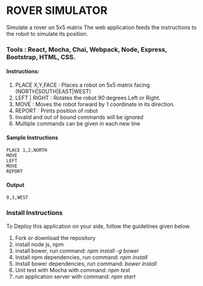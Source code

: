 # ROVER SIMULATOR
Simulate a rover on 5x5 matrix
The web application feeds the instructions to the robot to simulate its position.

### Tools : React, Mocha, Chai, Webpack, Node, Express, Bootstrap, HTML, CSS.

#### Instructions:
  1. PLACE X,Y,FACE : Places a robot on 5x5 matrix facing (NORTH|SOUTH|EAST|WEST)   
  2. LEFT | RIGHT : Rotates the robot 90 degrees Left or Right.
  3. MOVE : Moves the robot forward by 1 coordinate in its direction.
  4. REPORT : Prints position of robot
  5. Invalid and out of bound commands will be ignored
  6. Multiple commands can be given in each new line

#### Sample Instructions
```
PLACE 1,2,NORTH
MOVE
LEFT
MOVE
REPORT
```

#### Output
```
0,3,WEST
```


### Install Instructions
To Deploy this application on your side, follow the guidelines given below.
  1. Fork or download the repository
  2. install node js, npm
  3. install bower, run command: *npm install -g bower* 
  4. Install npm dependencies, run command: *npm install*
  5. Install bower dependencies, run command: *bower install*
  6. Unit test with Mocha with command: *npm test*
  7. run application server with command: *npm start*
